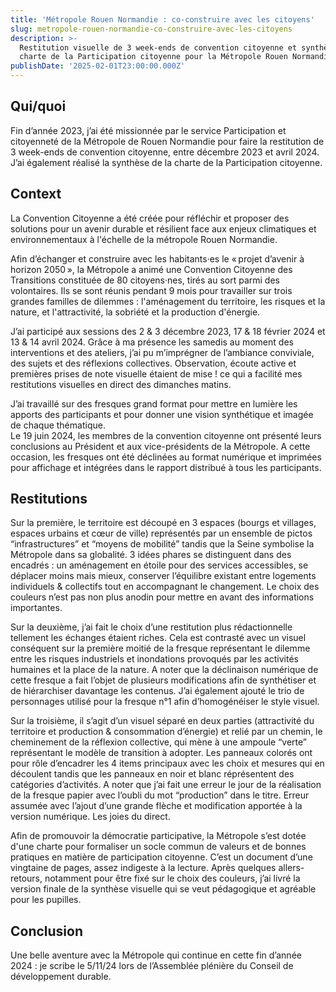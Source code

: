 ```yaml
---
title: 'Métropole Rouen Normandie : co-construire avec les citoyens'
slug: metropole-rouen-normandie-co-construire-avec-les-citoyens
description: >-
  Restitution visuelle de 3 week-ends de convention citoyenne et synthèse de la
  charte de la Participation citoyenne pour la Métropole Rouen Normandie.
publishDate: '2025-02-01T23:00:00.000Z'
---
```



## Qui/quoi

Fin d’année 2023, j’ai été missionnée par le service Participation et citoyenneté de la Métropole de Rouen Normandie pour faire la restitution de 3 week-ends de convention citoyenne, entre décembre 2023 et avril 2024. J’ai également réalisé la synthèse de la charte de la Participation citoyenne.

## Context

La Convention Citoyenne a été créée pour réfléchir et proposer des solutions pour un avenir durable et résilient face aux enjeux climatiques et environnementaux à l'échelle de la métropole Rouen Normandie.

Afin d’échanger et construire avec les habitants·es le « projet d’avenir à horizon 2050 », la Métropole a animé une Convention Citoyenne des Transitions constituée de 80 citoyens·nes, tirés au sort parmi des volontaires. Ils se sont réunis pendant 9 mois pour travailler sur trois grandes familles de dilemmes : l'aménagement du territoire, les risques et la nature, et l'attractivité, la sobriété et la production d'énergie.

J’ai participé aux sessions des 2 & 3 décembre 2023, 17 & 18 février 2024 et 13 & 14 avril 2024. Grâce à ma présence les samedis au moment des interventions et des ateliers, j’ai pu m’imprégner de l’ambiance conviviale, des sujets et des réflexions collectives. Observation, écoute active et premières prises de note visuelle étaient de mise ! ce qui a facilité mes restitutions visuelles en direct des dimanches matins.

J’ai travaillé sur des fresques grand format pour mettre en lumière les apports des participants et pour donner une vision synthétique et imagée de chaque thématique.\
Le 19 juin 2024, les membres de la convention citoyenne ont présenté leurs conclusions au Président et aux vice-présidents de la Métropole. A cette occasion, les fresques ont été déclinées au format numérique et imprimées pour affichage et intégrées dans le rapport distribué à tous les participants.

## Restitutions

Sur la première, le territoire est découpé en 3 espaces (bourgs et villages, espaces urbains et cœur de ville) représentés par un ensemble de pictos “infrastructures” et “moyens de mobilité” tandis que la Seine symbolise la Métropole dans sa globalité. 3 idées phares se distinguent dans des encadrés : un aménagement en étoile pour des services accessibles, se déplacer moins mais mieux, conserver l’équilibre existant entre logements individuels & collectifs tout en accompagnant le changement. Le choix des couleurs n’est pas non plus anodin pour mettre en avant des informations importantes.

Sur la deuxième, j’ai fait le choix d’une restitution plus rédactionnelle tellement les échanges étaient riches. Cela est contrasté avec un visuel conséquent sur la première moitié de la fresque représentant le dilemme entre les risques industriels et inondations provoqués par les activités humaines et la place de la nature. A noter que la déclinaison numérique de cette fresque a fait l’objet de plusieurs modifications afin de synthétiser et de hiérarchiser davantage les contenus. J’ai également ajouté le trio de personnages utilisé pour la fresque n°1 afin d’homogénéiser le style visuel.

Sur la troisième, il s’agit d’un visuel séparé en deux parties (attractivité du territoire et production & consommation d’énergie) et relié par un chemin, le cheminement de la réflexion collective, qui mène à une ampoule “verte” représentant le modèle de transition à adopter. Les panneaux colorés ont pour rôle d’encadrer les 4 items principaux avec les choix et mesures qui en découlent tandis que les panneaux en noir et blanc réprésentent des catégories d’activités. A noter que j’ai fait une erreur le jour de la réalisation de la fresque papier avec l’oubli du mot “production” dans le titre. Erreur assumée avec l’ajout d’une grande flèche et modification apportée à la version numérique. Les joies du direct.

Afin de promouvoir la démocratie participative, la Métropole s’est dotée d'une charte pour formaliser un socle commun de valeurs et de bonnes pratiques en matière de participation citoyenne. C’est un document d’une vingtaine de pages, assez indigeste à la lecture. Après quelques allers-retours, notamment pour être fixé sur le choix des couleurs, j’ai livré la version finale de la synthèse visuelle qui se veut pédagogique et agréable pour les pupilles.

## Conclusion

Une belle aventure avec la Métropole qui continue en cette fin d’année 2024 : je scribe le 5/11/24 lors de l’Assemblée plénière du Conseil de développement durable.
